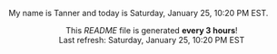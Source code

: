 My name is Tanner and today is Saturday, January 25, 10:20 PM EST.

<p align="center">This <i>README</i> file is generated <b>every 3 hours</b>!</br>Last refresh: Saturday, January 25, 10:20 PM EST<br /></p>
